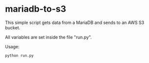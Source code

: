 # mariadb-to-s3
This simple script gets data from a MariaDB and sends to an AWS S3 bucket.

All variables are set inside the file "run.py".

Usage:

    python run.py
